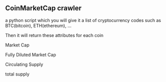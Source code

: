 ## CoinMarketCap crawler

a python script which you will give it a list of cryptocurrency codes
such as BTC(bitcoin), ETH(ethereum), ...

Then it will return these attributes for each coin


Market Cap

Fully Diluted Market Cap

Circulating Supply

total supply